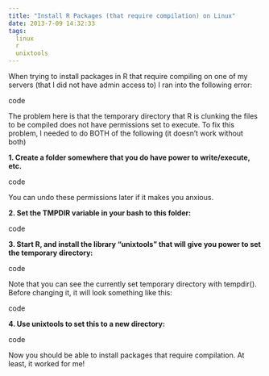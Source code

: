 ```yaml
---
title: "Install R Packages (that require compilation) on Linux"
date: 2013-7-09 14:32:33
tags:
  linux
  r
  unixtools
---
```



When trying to install packages in R that require compiling on one of my servers (that I did not have admin access to) I ran into the following error:

code

The problem here is that the temporary directory that R is clunking the files to be compiled does not have permissions set to execute. To fix this problem, I needed to do BOTH of the following (it doesn’t work without both)

**1. Create a folder somewhere that you do have power to write/execute, etc.**

code

You can undo these permissions later if it makes you anxious.

**2. Set the TMPDIR variable in your bash to this folder:**

code

**3. Start R, and install the library “unixtools” that will give you power to set the temporary directory:**

code

Note that you can see the currently set temporary directory with tempdir(). Before changing it, it will look something like this:

code

**4. Use unixtools to set this to a new directory:**

code

Now you should be able to install packages that require compilation. At least, it worked for me!


